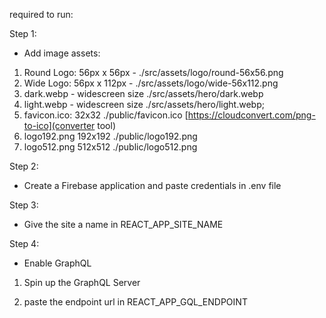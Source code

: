 <!--
docker:
https://medium.com/devops-with-valentine/how-to-deploy-a-docker-container-to-aws-elastic-beanstalk-using-aws-cli-87ccef0d5189

https://docs.aws.amazon.com/elasticbeanstalk/latest/dg/RelatedResources.html?icmpid=docs_elasticbeanstalk_console

.ebextensions
https://johanrin.medium.com/i-deployed-a-server-side-react-app-with-aws-elastic-beanstalk-heres-what-i-learned-34c8399079c5
-->

required to run:

Step 1:

-   Add image assets:

1. Round Logo: 56px x 56px - ./src/assets/logo/round-56x56.png
2. Wide Logo: 56px x 112px - ./src/assets/logo/wide-56x112.png
3. dark.webp - widescreen size ./src/assets/hero/dark.webp
4. light.webp - widescreen size ./src/assets/hero/light.webp;
5. favicon.ico: 32x32 ./public/favicon.ico
   [https://cloudconvert.com/png-to-ico](converter tool)
6. logo192.png 192x192 ./public/logo192.png
7. logo512.png 512x512 ./public/logo512.png

Step 2:

-   Create a Firebase application and paste credentials in .env file

Step 3:

-   Give the site a name in REACT_APP_SITE_NAME

Step 4:

-   Enable GraphQL

1. Spin up the GraphQL Server

2. paste the endpoint url in REACT_APP_GQL_ENDPOINT
